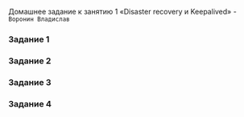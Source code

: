 Домашнее задание к занятию 1 «Disaster recovery и Keepalived» - `Воронин Владислав`

### Задание 1



### Задание 2



### Задание 3



### Задание 4


